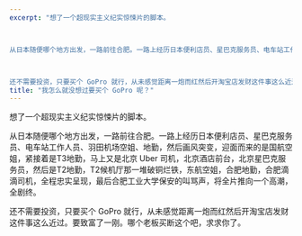 ```yaml
---
excerpt: "想了一个超现实主义纪实惊悚片的脚本。



从日本随便哪个地方出发，一路前往合肥。一路上经历日本便利店员、星巴克服务员、电车站工作人员、羽田机场空姐、地勤，然后画风突变，迎面而来的是国航空姐，紧接着是T3地勤，马上又是北京 Uber 司机，北京酒店前台，北京星巴克服务员，然后是T2地勤，T2候机厅那一堆破铜烂铁，东航空姐，合肥地勤，合肥滴滴司机，全程忠实呈现，最后合肥工业大学保安的叫骂声，将全片推向一个高潮，全剧终。



还不需要投资，只要买个 GoPro 就行，从未感觉距离一炮而红然后开淘宝店发财这件事这么近过。要致富了一刚。哪个老板买断这个吧，求求你了。"
title: "我怎么就没想过要买个 GoPro 呢？"
---
```


想了一个超现实主义纪实惊悚片的脚本。

从日本随便哪个地方出发，一路前往合肥。一路上经历日本便利店员、星巴克服务员、电车站工作人员、羽田机场空姐、地勤，然后画风突变，迎面而来的是国航空姐，紧接着是T3地勤，马上又是北京 Uber 司机，北京酒店前台，北京星巴克服务员，然后是T2地勤，T2候机厅那一堆破铜烂铁，东航空姐，合肥地勤，合肥滴滴司机，全程忠实呈现，最后合肥工业大学保安的叫骂声，将全片推向一个高潮，全剧终。

还不需要投资，只要买个 GoPro 就行，从未感觉距离一炮而红然后开淘宝店发财这件事这么近过。要致富了一刚。哪个老板买断这个吧，求求你了。
